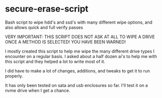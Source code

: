 # secure-erase-script
Bash script to wipe hdd's and ssd's with many different wipe options, and also allows quick and full verify passes

VERY IMPORTANT: THIS SCRIPT DOES NOT ASK AT ALL TO WIPE A DRIVE ONCE A METHOD IS SELECTED!
YOU HAVE BEEN WARNED!

I mostly created this script to help me wipe the many different drive types I encounter on a regular basis.
I asked about a half dozen ai's to help me with this script and they helped a lot to write most of it.

I did have to make a lot of changes, additions, and tweaks to get it to run properly.

It has only been tested on sata and usb enclosures so far.  I'll test it on a nvme drive when I get a chance.
